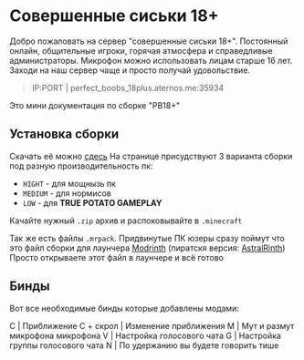 # Cовершенные сиськи 18+
Добро пожаловать на сервер "совершенные сиськи 18+". Постоянный онлайн, общительные игроки, горячая атмосфера и справедливые администраторы. Микрофон можно использовать лицам старше 16 лет. Заходи на наш сервер чаще и просто получай удовольствие.
> IP:PORT | perfect_boobs_18plus.aternos.me:35934

Это мини документация по сборке "PB18+"
<br>
## Установка сборки
Скачать её можно [сдесь]()
На странице присудствуют 3 варианта сборки под разную производительность пк:
+ `HIGHT` - для мощнызь пк
+ `MEDIUM` - для нормисов
+ `LOW` - для **TRUE POTATO GAMEPLAY**

Качайте нужный `.zip` архив и распоковывайте в `.minecraft`

Так же есть файлы `.mrpack`. Придвинутые ПК юзеры сразу поймут что это файл сборки для лаунчера [Modrinth](https://modrinth.com/app) (пиратскя версия: [AstralRinth](https://git.astralium.su/didirus/AstralRinth/releases))
Просто открываете этот файл в лаунчере и всё готово

## Бинды
Вот все необходимые бинды которые добавлены модами:

C | Приближение
C + скрол | Изменение приближения
M | Мут и размут микрофона микрофона
V | Настройка голосового чата
G | Настройка группы голосового чата
N | По удержанию вы будете говорить тише
